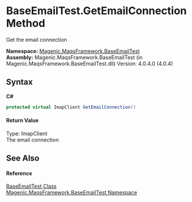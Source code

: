 # BaseEmailTest.GetEmailConnection Method 
 

Get the email connection

**Namespace:**&nbsp;<a href="#/MAQS_4/Email_AUTOGENERATED/Magenic-MaqsFramework-BaseEmailTest_Namespace">Magenic.MaqsFramework.BaseEmailTest</a><br />**Assembly:**&nbsp;Magenic.MaqsFramework.BaseEmailTest (in Magenic.MaqsFramework.BaseEmailTest.dll) Version: 4.0.4.0 (4.0.4)

## Syntax

**C#**<br />
``` C#
protected virtual ImapClient GetEmailConnection()
```


#### Return Value
Type: ImapClient<br />The email connection

## See Also


#### Reference
<a href="#/MAQS_4/Email_AUTOGENERATED/BaseEmailTest_Class">BaseEmailTest Class</a><br /><a href="#/MAQS_4/Email_AUTOGENERATED/Magenic-MaqsFramework-BaseEmailTest_Namespace">Magenic.MaqsFramework.BaseEmailTest Namespace</a><br />